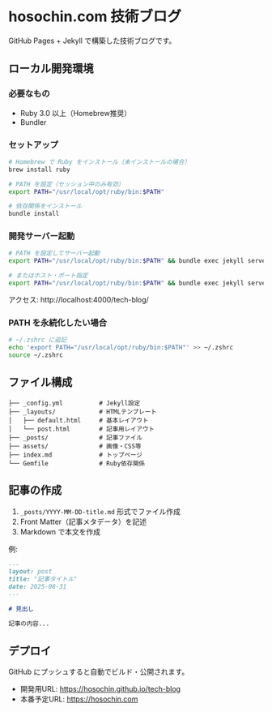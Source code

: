 # hosochin.com 技術ブログ

GitHub Pages + Jekyll で構築した技術ブログです。

## ローカル開発環境

### 必要なもの
- Ruby 3.0 以上（Homebrew推奨）
- Bundler

### セットアップ
```bash
# Homebrew で Ruby をインストール（未インストールの場合）
brew install ruby

# PATH を設定（セッション中のみ有効）
export PATH="/usr/local/opt/ruby/bin:$PATH"

# 依存関係をインストール
bundle install
```

### 開発サーバー起動
```bash
# PATH を設定してサーバー起動
export PATH="/usr/local/opt/ruby/bin:$PATH" && bundle exec jekyll serve

# またはホスト・ポート指定
export PATH="/usr/local/opt/ruby/bin:$PATH" && bundle exec jekyll serve --host 0.0.0.0 --port 4000
```

アクセス: http://localhost:4000/tech-blog/

### PATH を永続化したい場合
```bash
# ~/.zshrc に追記
echo 'export PATH="/usr/local/opt/ruby/bin:$PATH"' >> ~/.zshrc
source ~/.zshrc
```

## ファイル構成
```
├── _config.yml          # Jekyll設定
├── _layouts/            # HTMLテンプレート
│   ├── default.html     # 基本レイアウト
│   └── post.html        # 記事用レイアウト
├── _posts/              # 記事ファイル
├── assets/              # 画像・CSS等
├── index.md             # トップページ
└── Gemfile              # Ruby依存関係
```

## 記事の作成
1. `_posts/YYYY-MM-DD-title.md` 形式でファイル作成
2. Front Matter（記事メタデータ）を記述
3. Markdown で本文を作成

例:
```markdown
---
layout: post
title: "記事タイトル"
date: 2025-08-31
---

# 見出し

記事の内容...
```

## デプロイ
GitHub にプッシュすると自動でビルド・公開されます。

- 開発用URL: https://hosochin.github.io/tech-blog
- 本番予定URL: https://hosochin.com